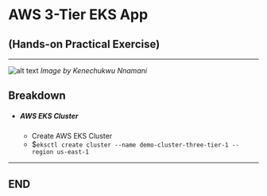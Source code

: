 # AWS 3-Tier EKS App
## (Hands-on Practical Exercise)

---
![alt text](https://private-user-images.githubusercontent.com/151108934/298944060-d03d49d7-7137-4677-94d2-a58f19da3d6a.PNG?jwt=eyJhbGciOiJIUzI1NiIsInR5cCI6IkpXVCJ9.eyJpc3MiOiJnaXRodWIuY29tIiwiYXVkIjoicmF3LmdpdGh1YnVzZXJjb250ZW50LmNvbSIsImtleSI6ImtleTUiLCJleHAiOjE3MDYwMTQxMDUsIm5iZiI6MTcwNjAxMzgwNSwicGF0aCI6Ii8xNTExMDg5MzQvMjk4OTQ0MDYwLWQwM2Q0OWQ3LTcxMzctNDY3Ny05NGQyLWE1OGYxOWRhM2Q2YS5QTkc_WC1BbXotQWxnb3JpdGhtPUFXUzQtSE1BQy1TSEEyNTYmWC1BbXotQ3JlZGVudGlhbD1BS0lBVkNPRFlMU0E1M1BRSzRaQSUyRjIwMjQwMTIzJTJGdXMtZWFzdC0xJTJGczMlMkZhd3M0X3JlcXVlc3QmWC1BbXotRGF0ZT0yMDI0MDEyM1QxMjQzMjVaJlgtQW16LUV4cGlyZXM9MzAwJlgtQW16LVNpZ25hdHVyZT1lZGE5N2U1ZjMwNmY2NmFkNDFjZDBkNTE1YmJjN2U0MWM0MmYzMmZjODU3ZWM0ZGI4NWZhNmIwNzQwNjBiZTY4JlgtQW16LVNpZ25lZEhlYWRlcnM9aG9zdCZhY3Rvcl9pZD0wJmtleV9pZD0wJnJlcG9faWQ9MCJ9.xXPJeCfHWn7YQMSugjg4v0GlD4QDaZshfNVwCIwjGnU)
_Image by Kenechukwu Nnamani_
## Breakdown
- ##### AWS EKS Cluster
    - Create AWS EKS Cluster
    - $```eksctl create cluster --name demo-cluster-three-tier-1 --region us-east-1```

---
## END
